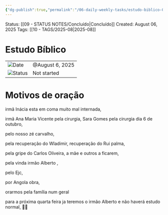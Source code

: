 ```yaml
---
{"dg-publish":true,"permalink":"/06-daily-weekly-tasks/estudo-biblico-06-08-2025/","dgPassFrontmatter":true,"noteIcon":"child","created":"2025-10-16T10:27:07.370+01:00","updated":"2025-10-18T21:17:06.645+01:00"}
---
```


 Status: [[09 - STATUS NOTES/Concluído\|Concluído]]
Created: August 06, 2025
Tags: [[10 - TAGS/2025-08\|2025-08]] 

# Estudo Bíblico

|   |   |
|---|---|
|![](Dashboard/Attachments/calendar_gray%201290.svg)Date|@August 6, 2025|
|![](Dashboard/Attachments/burst_gray%2012.svg)Status|Not started|

# Motivos de oração

irmã Inácia esta em coma muito mal internada,

irmã Ana Maria Vicente pela cirurgia, Sara Gomes pela cirurgia dia 6 de outubro,

pelo nosso zé carvalho,

pela recuperação do Wladimir, recuperação do Rui palma,

pela gripe do Carlos Oliveira, a mãe e outros a ficarem,

pela vinda irmão Alberto ,

pelo Ejc,

por Angola obra,

orarmos pela família num geral

para a próxima quarta feira ja teremos o irmão Alberto e não haverá estudo normal, 🙏🏽